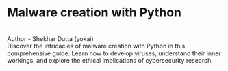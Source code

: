 # Malware creation with Python
<br>
Author - Shekhar Dutta (yokai)
<br>
Discover the intricacies of malware creation with Python in this comprehensive guide. Learn how to develop viruses, understand their inner workings, and explore the ethical implications of cybersecurity research.
